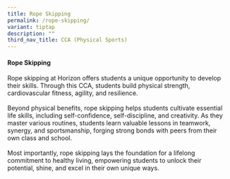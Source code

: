 ```yaml
---
title: Rope Skipping
permalink: /rope-skipping/
variant: tiptap
description: ""
third_nav_title: CCA (Physical Sports)
---
```

<h4><strong>Rope Skipping</strong></h4>
<p>Rope skipping at Horizon offers students a unique opportunity to develop
their skills. Through this CCA, students build physical strength, cardiovascular
fitness, agility, and resilience.
<br>
<br>Beyond physical benefits, rope skipping helps students cultivate essential
life skills, including self-confidence, self-discipline, and creativity.
As they master various routines, students learn valuable lessons in teamwork,
synergy, and sportsmanship, forging strong bonds with peers from their
own class and school.
<br>
<br>Most importantly, rope skipping lays the foundation for a lifelong commitment
to healthy living, empowering students to unlock their potential, shine,
and excel in their own unique ways.</p>
<p></p>